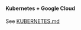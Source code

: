 
#### Kubernetes + Google Cloud
See [KUBERNETES.md](https://github.com/joemccann/dillinger/blob/master/KUBERNETES.md)
